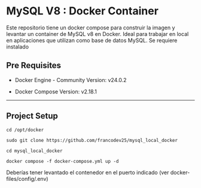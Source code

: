 # MySQL V8 : Docker Container 

Este repositorio tiene un docker compose para construir la imagen y levantar un container de MySQL v8 en Docker.
Ideal para trabajar en local en aplicaciones que utilizan como base de datos MySQL.
Se requiere instalado

## Pre Requisites

* Docker Engine - Community
   Version: v24.0.2

* Docker Compose 
   Version: v2.18.1
---
## Project Setup

```
cd /opt/docker
```

```
sudo git clone https://github.com/francodev25/mysql_local_docker
```

```
cd mysql_local_docker
```


```
docker compose -f docker-compose.yml up -d
```

Deberías tener levantado el contenedor en el puerto indicado (ver docker-files/config/.env)
